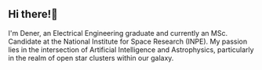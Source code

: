## Hi there!🖖
I'm Dener, an Electrical Engineering graduate and currently an MSc. Candidate at the National Institute for Space Research (INPE). My passion lies in the intersection of Artificial Intelligence and Astrophysics, particularly in the realm of open star clusters within our galaxy.
